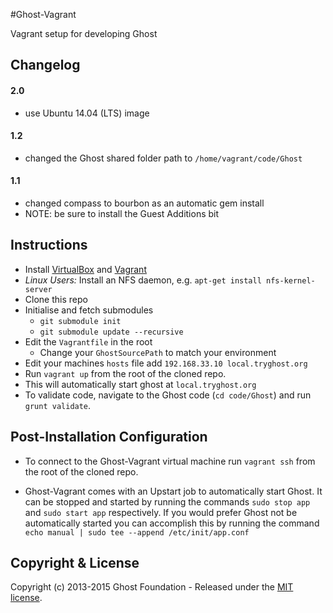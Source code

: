 #Ghost-Vagrant

Vagrant setup for developing Ghost

## Changelog

#### 2.0

- use Ubuntu 14.04 (LTS) image

#### 1.2

- changed the Ghost shared folder path to `/home/vagrant/code/Ghost`

#### 1.1

- changed compass to bourbon as an automatic gem install
- NOTE: be sure to install the Guest Additions bit

## Instructions

- Install [VirtualBox](https://www.virtualbox.org/wiki/Downloads) and [Vagrant](http://www.vagrantup.com/downloads.html)
- *Linux Users:* Install an NFS daemon, e.g. `apt-get install nfs-kernel-server` 
- Clone this repo
- Initialise and fetch submodules
    - `git submodule init`
    - `git submodule update --recursive`
- Edit the `Vagrantfile` in the root
    - Change your `GhostSourcePath` to match your environment
- Edit your machines `hosts` file add `192.168.33.10 local.tryghost.org`
- Run `vagrant up` from the root of the cloned repo.
- This will automatically start ghost at `local.tryghost.org`
- To validate code, navigate to the Ghost code (`cd code/Ghost`) and run `grunt validate`.

## Post-Installation Configuration

- To connect to the Ghost-Vagrant virtual machine run `vagrant ssh` from the root of the cloned repo.

- Ghost-Vagrant comes with an Upstart job to automatically start Ghost.  It can be stopped and started by running the commands `sudo stop app` and `sudo start app` respectively.  If you would prefer Ghost not be automatically started you can accomplish this by running the command `echo manual | sudo tee --append /etc/init/app.conf`

## Copyright & License

Copyright (c) 2013-2015 Ghost Foundation - Released under the [MIT license](LICENSE).
